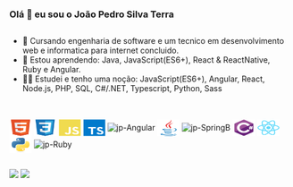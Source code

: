 ### Olá 👋 eu sou o João Pedro Silva Terra

##
- 🔭 Cursando engenharia de software e um tecnico em desenvolvimento web e informatica para internet concluido.<br>
- 🌱 Estou aprendendo: Java, JavaScript(ES6+), React & ReactNative, Ruby e Angular.<br>
- 🐱‍👤 Estudei e tenho uma noção:  JavaScript(ES6+), Angular, React, Node.js, PHP, SQL, C#/.NET, Typescript, Python, Sass<br>
##

<div style="display: inline_block"><br>
  <img align="center" alt="jp-HTML" height="30" width="40" src="https://raw.githubusercontent.com/devicons/devicon/master/icons/html5/html5-original.svg">
  <img align="center" alt="jp-CSS" height="30" width="40" src="https://raw.githubusercontent.com/devicons/devicon/master/icons/css3/css3-original.svg">
  <img align="center" alt="jp-Js" height="30" width="40" src="https://raw.githubusercontent.com/devicons/devicon/master/icons/javascript/javascript-plain.svg">
  <img align="center" alt="jp-Ts" height="30" width="40" src="https://raw.githubusercontent.com/devicons/devicon/master/icons/typescript/typescript-plain.svg">
  <img align="center" alt="jp-Angular" height="30" width="40" src="https://cdn.worldvectorlogo.com/logos/angular-icon.svg">
  <img align="center" alt="jp-Java" height="30" width="40" src="https://raw.githubusercontent.com/devicons/devicon/master/icons/java/java-original.svg">
   <img align="center" alt="jp-SpringB" height="30" width="40" src="https://user-images.githubusercontent.com/25181517/183891303-41f257f8-6b3d-487c-aa56-c497b880d0fb.png">
  <img align="center" alt="jp-Csharp" height="30" width="40" src="https://raw.githubusercontent.com/devicons/devicon/master/icons/csharp/csharp-original.svg">
  <img align="center" alt="jp-React" height="30" width="40" src="https://raw.githubusercontent.com/devicons/devicon/master/icons/react/react-original.svg">
  <img align="center" alt="jp-Python" height="30" width="40" src="https://raw.githubusercontent.com/devicons/devicon/master/icons/python/python-original.svg">
  <img align="center" alt="jp-Ruby" height="30" width="40" src="https://raw.githubusercontent.com/jmnote/z-icons/master/svg/ruby.svg">
</div>

##

<div> 
  <a href = "mailto:jpsilvaterra.js@gmail.com"><img src="https://img.shields.io/badge/-Gmail-%23333?style=for-the-badge&logo=gmail&logoColor=white" target="_blank"></a>
  <a href="https://www.linkedin.com/in/joão-pedro-silva-terra-7303b4232/" target="_blank"><img src="https://img.shields.io/badge/-LinkedIn-%230077B5?style=for-the-badge&logo=linkedin&logoColor=white" target="_blank"></a> 
  
</div>
